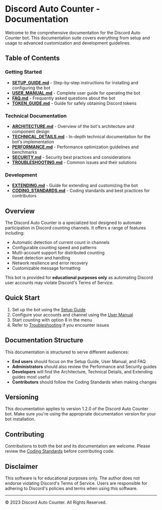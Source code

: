 # Discord Auto Counter - Documentation

Welcome to the comprehensive documentation for the Discord Auto Counter bot. This documentation suite covers everything from setup and usage to advanced customization and development guidelines.

## Table of Contents

### Getting Started
* [**SETUP_GUIDE.md**](SETUP_GUIDE.md) - Step-by-step instructions for installing and configuring the bot
* [**USER_MANUAL.md**](USER_MANUAL.md) - Complete user guide for operating the bot
* [**FAQ.md**](FAQ.md) - Frequently asked questions about the bot
* [**TOKEN_GUIDE.md**](token_guide.md) - Guide for safely obtaining Discord tokens

### Technical Documentation
* [**ARCHITECTURE.md**](ARCHITECTURE.md) - Overview of the bot's architecture and component design
* [**TECHNICAL_DETAILS.md**](TECHNICAL_DETAILS.md) - In-depth technical documentation for the bot's implementation
* [**PERFORMANCE.md**](PERFORMANCE.md) - Performance optimization guidelines and benchmarks
* [**SECURITY.md**](SECURITY.md) - Security best practices and considerations
* [**TROUBLESHOOTING.md**](TROUBLESHOOTING.md) - Common issues and their solutions

### Development
* [**EXTENDING.md**](EXTENDING.md) - Guide for extending and customizing the bot
* [**CODING_STANDARDS.md**](CODING_STANDARDS.md) - Coding standards and best practices for contributors

## Overview

The Discord Auto Counter is a specialized tool designed to automate participation in Discord counting channels. It offers a range of features including:

- Automatic detection of current count in channels
- Configurable counting speed and patterns
- Multi-account support for distributed counting
- Reset detection and handling
- Network resilience and error recovery
- Customizable message formatting

This bot is provided for **educational purposes only** as automating Discord user accounts may violate Discord's Terms of Service.

## Quick Start

1. Set up the bot using the [Setup Guide](SETUP_GUIDE.md)
2. Configure your accounts and channel using the [User Manual](USER_MANUAL.md)
3. Start counting with option 8 in the menu
4. Refer to [Troubleshooting](TROUBLESHOOTING.md) if you encounter issues

## Documentation Structure

This documentation is structured to serve different audiences:

- **End users** should focus on the Setup Guide, User Manual, and FAQ
- **Administrators** should also review the Performance and Security guides
- **Developers** will find the Architecture, Technical Details, and Extending guides most useful
- **Contributors** should follow the Coding Standards when making changes

## Versioning

This documentation applies to version 1.2.0 of the Discord Auto Counter bot. Make sure you're using the appropriate documentation version for your bot installation.

## Contributing

Contributions to both the bot and its documentation are welcome. Please review the [Coding Standards](CODING_STANDARDS.md) before contributing code.

## Disclaimer

This software is for educational purposes only. The author does not endorse violating Discord's Terms of Service. Users are responsible for adhering to Discord's policies and terms when using this software.

---

© 2023 Discord Auto Counter. All Rights Reserved. 